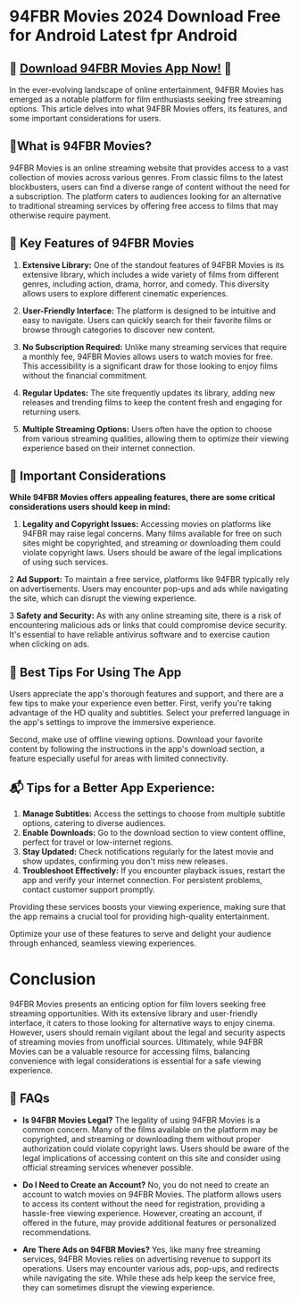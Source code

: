 #  94FBR Movies 2024 Download Free for Android Latest fpr Android

## 🎉 [Download 94FBR Movies App Now!](https://94fbr.io/94fbr-new-movie/) 🎉

In the ever-evolving landscape of online entertainment, 94FBR Movies has emerged as a notable platform for film enthusiasts seeking free streaming options. This article delves into what 94FBR Movies offers, its features, and some important considerations for users.

## 🎉What is 94FBR Movies?
94FBR Movies is an online streaming website that provides access to a vast collection of movies across various genres. From classic films to the latest blockbusters, users can find a diverse range of content without the need for a subscription. The platform caters to audiences looking for an alternative to traditional streaming services by offering free access to films that may otherwise require payment.

## 📌 Key Features of 94FBR Movies

1. **Extensive Library:** One of the standout features of 94FBR Movies is its extensive library, which includes a wide variety of films from different genres, including action, drama, horror, and comedy. This diversity allows users to explore different cinematic experiences.

2. **User-Friendly Interface:** The platform is designed to be intuitive and easy to navigate. Users can quickly search for their favorite films or browse through categories to discover new content.

3. **No Subscription Required:** Unlike many streaming services that require a monthly fee, 94FBR Movies allows users to watch movies for free. This accessibility is a significant draw for those looking to enjoy films without the financial commitment.

4. **Regular Updates:**  The site frequently updates its library, adding new releases and trending films to keep the content fresh and engaging for returning users.

5. **Multiple Streaming Options:** Users often have the option to choose from various streaming qualities, allowing them to optimize their viewing experience based on their internet connection.

## 🚀  Important Considerations

**While 94FBR Movies offers appealing features, there are some critical considerations users should keep in mind:**

1. **Legality and Copyright Issues:** Accessing movies on platforms like 94FBR may raise legal concerns. Many films available for free on such sites might be copyrighted, and streaming or downloading them could violate copyright laws. Users should be aware of the legal implications of using such services.

2 **Ad Support:** To maintain a free service, platforms like 94FBR typically rely on advertisements. Users may encounter pop-ups and ads while navigating the site, which can disrupt the viewing experience.

3 **Safety and Security:** As with any online streaming site, there is a risk of encountering malicious ads or links that could compromise device security. It's essential to have reliable antivirus software and to exercise caution when clicking on ads.


## 🔧 Best Tips For Using The App

Users appreciate the app's thorough features and support, and there are a few tips to make your experience even better. First, verify you're taking advantage of the HD quality and subtitles. Select your preferred language in the app's settings to improve the immersive experience.

Second, make use of offline viewing options. Download your favorite content by following the instructions in the app's download section, a feature especially useful for areas with limited connectivity.

## 📬 Tips for a Better App Experience:

1. **Manage Subtitles:** Access the settings to choose from multiple subtitle options, catering to diverse audiences.
2. **Enable Downloads:** Go to the download section to view content offline, perfect for travel or low-internet regions.
3. **Stay Updated:** Check notifications regularly for the latest movie and show updates, confirming you don't miss new releases.
4. **Troubleshoot Effectively:** If you encounter playback issues, restart the app and verify your internet connection. For persistent problems, contact customer support promptly.

Providing these services boosts your viewing experience, making sure that the app remains a crucial tool for providing high-quality entertainment.

Optimize your use of these features to serve and delight your audience through enhanced, seamless viewing experiences.

# Conclusion
94FBR Movies presents an enticing option for film lovers seeking free streaming opportunities. With its extensive library and user-friendly interface, it caters to those looking for alternative ways to enjoy cinema. However, users should remain vigilant about the legal and security aspects of streaming movies from unofficial sources. Ultimately, while 94FBR Movies can be a valuable resource for accessing films, balancing convenience with legal considerations is essential for a safe viewing experience.

## 📝 FAQs

- **Is 94FBR Movies Legal?**
The legality of using 94FBR Movies is a common concern. Many of the films available on the platform may be copyrighted, and streaming or downloading them without proper authorization could violate copyright laws. Users should be aware of the legal implications of accessing content on this site and consider using official streaming services whenever possible.
- **Do I Need to Create an Account?**
No, you do not need to create an account to watch movies on 94FBR Movies. The platform allows users to access its content without the need for registration, providing a hassle-free viewing experience. However, creating an account, if offered in the future, may provide additional features or personalized recommendations.

- **Are There Ads on 94FBR Movies?**
Yes, like many free streaming services, 94FBR Movies relies on advertising revenue to support its operations. Users may encounter various ads, pop-ups, and redirects while navigating the site. While these ads help keep the service free, they can sometimes disrupt the viewing experience.
